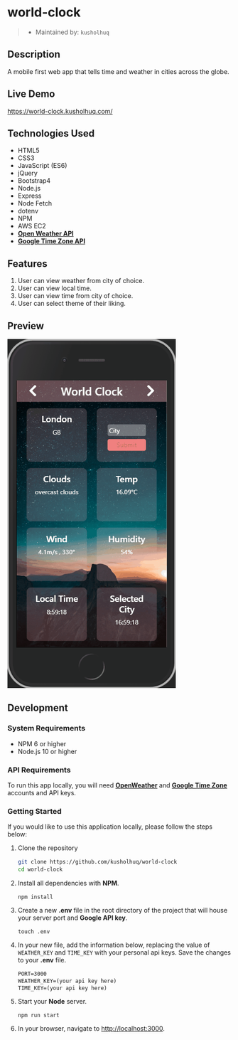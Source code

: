 # world-clock
> - Maintained by: `kusholhuq`

## Description
A mobile first web app that tells time and weather in cities across the globe.

## Live Demo
https://world-clock.kusholhuq.com/


## Technologies Used
  - HTML5
  - CSS3
  - JavaScript (ES6)
  - jQuery
  - Bootstrap4
  - Node.js
  - Express
  - Node Fetch
  - dotenv
  - NPM
  - AWS EC2
  - [**Open Weather API**](https://openweathermap.org/current)
  - [**Google Time Zone API**](https://developers.google.com/maps/documentation/timezone/start?utm_source=google&utm_medium=cpc&utm_campaign=FY18-Q2-global-demandgen-paidsearchonnetworkhouseads-cs-maps_contactsal_saf&utm_content=text-ad-none-none-DEV_c-CRE_433476780412-ADGP_Hybrid+%7C+AW+SEM+%7C+SKWS+~+Time+Zone+API-KWID_43700039136946363-kwd-538188851010-userloc_9061184&utm_term=KW_%2Btime%20%2Bzone%20%2Bapi-ST_%2Btime+%2Bzone+%2Bapi&gclid=EAIaIQobChMIlfKxp8q-6QIVfPvjBx2Spw0_EAAYASAAEgJuYPD_BwE)

  ## Features
 1. User can view weather from city of choice.
 1. User can view local time.
 1. User can view time from city of choice.
 1. User can select theme of their liking.

 ## Preview
 <img src="./server/public/assets/gif2.gif">

 ## Development

 ### System Requirements
- NPM 6 or higher
- Node.js 10 or higher

 ### API Requirements
 To run this app locally, you will need [**OpenWeather**](https://openweathermap.org/current) and [**Google Time Zone**]((https://developers.google.com/maps/documentation/timezone/start?utm_source=google&utm_medium=cpc&utm_campaign=FY18-Q2-global-demandgen-paidsearchonnetworkhouseads-cs-maps_contactsal_saf&utm_content=text-ad-none-none-DEV_c-CRE_433476780412-ADGP_Hybrid+%7C+AW+SEM+%7C+SKWS+~+Time+Zone+API-KWID_43700039136946363-kwd-538188851010-userloc_9061184&utm_term=KW_%2Btime%20%2Bzone%20%2Bapi-ST_%2Btime+%2Bzone+%2Bapi&gclid=EAIaIQobChMIlfKxp8q-6QIVfPvjBx2Spw0_EAAYASAAEgJuYPD_BwE)) accounts and API keys.

 ### Getting Started
 If you would like to use this application locally, please follow the steps below:

 1. Clone the repository
    ``` bash
    git clone https://github.com/kusholhuq/world-clock
    cd world-clock
    ```
2. Install all dependencies with **NPM**.

   ```shell
   npm install
   ```
3. Create a new **.env** file in the root directory of the project that will house your server port and **Google API key**.

   ```shell
   touch .env
   ```
4. In your new file, add the information below,    replacing the value of ```WEATHER_KEY``` and ```TIME_KEY``` with your personal api keys. Save the changes to your **.env** file.

   ```
   PORT=3000
   WEATHER_KEY=(your api key here)
   TIME_KEY=(your api key here)
   ```

5. Start your **Node** server.

   ```shell
   npm run start
   ```

6. In your browser, navigate to [http://localhost:3000](http://localhost:3000).
